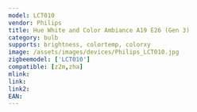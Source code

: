 ```yaml
---
model: LCT010
vendor: Philips
title: Hue White and Color Ambiance A19 E26 (Gen 3)
category: bulb
supports: brightness, colortemp, colorxy
image: /assets/images/devices/Philips_LCT010.jpg
zigbeemodel: ['LCT010'] 
compatible: [z2m,zha]
mlink: 
link: 
link2: 
EAN: 
---
```

